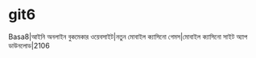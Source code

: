 # git6
Basa8|আইনি অনলাইন বুকমেকার ওয়েবসাইট|নতুন মোবাইল ক্যাসিনো গেমস|মোবাইল ক্যাসিনো সাইট অ্যাপ ডাউনলোড|2106
